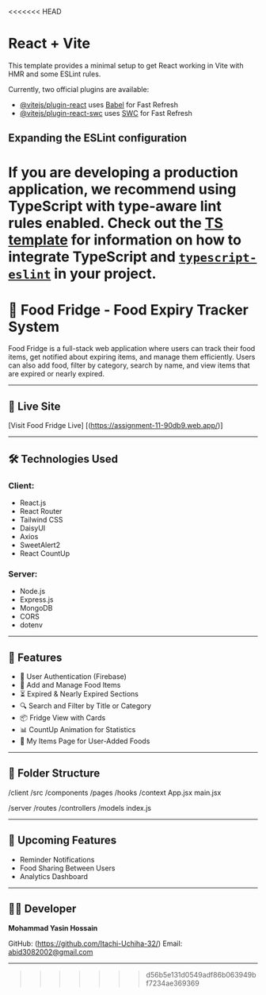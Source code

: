<<<<<<< HEAD
# React + Vite

This template provides a minimal setup to get React working in Vite with HMR and some ESLint rules.

Currently, two official plugins are available:

- [@vitejs/plugin-react](https://github.com/vitejs/vite-plugin-react/blob/main/packages/plugin-react) uses [Babel](https://babeljs.io/) for Fast Refresh
- [@vitejs/plugin-react-swc](https://github.com/vitejs/vite-plugin-react/blob/main/packages/plugin-react-swc) uses [SWC](https://swc.rs/) for Fast Refresh

## Expanding the ESLint configuration

If you are developing a production application, we recommend using TypeScript with type-aware lint rules enabled. Check out the [TS template](https://github.com/vitejs/vite/tree/main/packages/create-vite/template-react-ts) for information on how to integrate TypeScript and [`typescript-eslint`](https://typescript-eslint.io) in your project.
=======
# 🧊 Food Fridge - Food Expiry Tracker System

Food Fridge is a full-stack web application where users can track their food items, get notified about expiring items, and manage them efficiently. Users can also add food, filter by category, search by name, and view items that are expired or nearly expired.

---

## 🚀 Live Site

[Visit Food Fridge Live] [(https://assignment-11-90db9.web.app/)]

---

## 🛠 Technologies Used

### Client:
- React.js
- React Router
- Tailwind CSS
- DaisyUI
- Axios
- SweetAlert2
- React CountUp

### Server:
- Node.js
- Express.js
- MongoDB
- CORS
- dotenv

---

## 🔑 Features

- 🔐 User Authentication (Firebase)
- 🧾 Add and Manage Food Items
- ⏳ Expired & Nearly Expired Sections
- 🔍 Search and Filter by Title or Category
- 📦 Fridge View with Cards
- 📊 CountUp Animation for Statistics
- 👤 My Items Page for User-Added Foods

---

## 📁 Folder Structure

/client
/src
/components
/pages
/hooks
/context
App.jsx
main.jsx

/server
/routes
/controllers
/models
index.js

---

## 🔄 Upcoming Features

- Reminder Notifications
- Food Sharing Between Users
- Analytics Dashboard

---

## 🧑‍💻 Developer

**Mohammad Yasin Hossain**

GitHub: (https://github.com/Itachi-Uchiha-32/)
Email: abid3082002@gmail.com

---
>>>>>>> d56b5e131d0549adf86b063949bf7234ae369369
